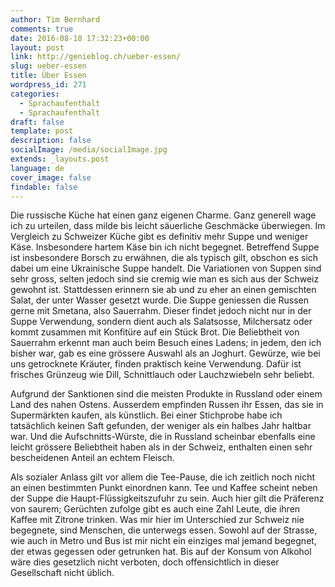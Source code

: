 ```yaml
---
author: Tim Bernhard
comments: true
date: 2016-08-10 17:32:23+00:00
layout: post
link: http://genieblog.ch/ueber-essen/
slug: ueber-essen
title: Über Essen
wordpress_id: 271
categories:
  - Sprachaufenthalt
  - Sprachaufenthalt
draft: false
template: post
description: false
socialImage: /media/socialImage.jpg
extends: _layouts.post
language: de
cover_image: false
findable: false
---
```


Die russische Küche hat einen ganz eigenen Charme. Ganz generell wage ich zu urteilen, dass milde bis leicht säuerliche Geschmäcke überwiegen. Im Vergleich zu Schweizer Küche gibt es definitiv mehr Suppe und weniger Käse. Insbesondere hartem Käse bin ich nicht begegnet. Betreffend Suppe ist insbesondere Borsch zu erwähnen, die als typisch gilt, obschon es sich dabei um eine Ukrainische Suppe handelt. Die Variationen von Suppen sind sehr gross, selten jedoch sind sie cremig wie man es sich aus der Schweiz gewohnt ist. Stattdessen erinnern sie ab und zu eher an einen gemischten Salat, der unter Wasser gesetzt wurde. Die Suppe geniessen die Russen gerne mit Smetana, also Sauerrahm. Dieser findet jedoch nicht nur in der Suppe Verwendung, sondern dient auch als Salatsosse, Milchersatz oder kommt zusammen mit Konfitüre auf ein Stück Brot. Die Beliebtheit von Sauerrahm erkennt man auch beim Besuch eines Ladens; in jedem, den ich bisher war, gab es eine grössere Auswahl als an Joghurt. Gewürze, wie bei uns getrocknete Kräuter, finden praktisch keine Verwendung. Dafür ist frisches Grünzeug wie Dill, Schnittlauch oder Lauchzwiebeln sehr beliebt.

Aufgrund der Sanktionen sind die meisten Produkte in Russland oder einem Land des nahen Ostens. Ausserdem empfinden Russen ihr Essen, das sie in Supermärkten kaufen, als künstlich. Bei einer Stichprobe habe ich tatsächlich keinen Saft gefunden, der weniger als ein halbes Jahr haltbar war. Und die Aufschnitts-Würste, die in Russland scheinbar ebenfalls eine leicht grössere Beliebtheit haben als in der Schweiz, enthalten einen sehr bescheidenen Anteil an echtem Fleisch. 

Als sozialer Anlass gilt vor allem die Tee-Pause, die ich zeitlich noch nicht an einen bestimmten Punkt einordnen kann. Tee und Kaffee scheint neben der Suppe die Haupt-Flüssigkeitszufuhr zu sein. Auch hier gilt die Präferenz von saurem; Gerüchten zufolge gibt es auch eine Zahl Leute, die ihren Kaffee mit Zitrone trinken. 
Was mir hier im Unterschied zur Schweiz nie begegnete, sind Menschen, die unterwegs essen. Sowohl auf der Strasse, wie auch in Metro und Bus ist mir nicht ein einziges mal jemand begegnet, der etwas gegessen oder getrunken hat. Bis auf der Konsum von Alkohol wäre dies gesetzlich nicht verboten, doch offensichtlich in dieser Gesellschaft nicht üblich.
